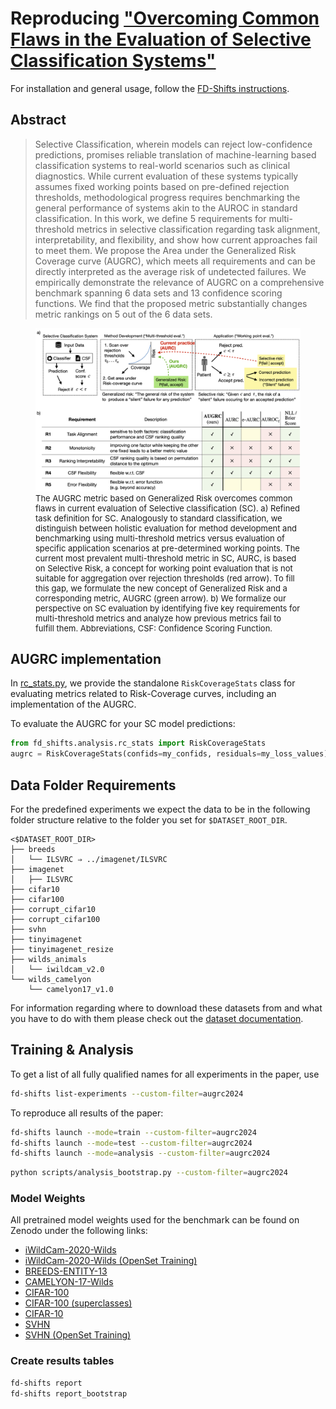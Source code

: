 # Reproducing ["Overcoming Common Flaws in the Evaluation of Selective Classification Systems"]()
For installation and general usage, follow the [FD-Shifts instructions](../../README.md).

## Abstract
> Selective Classification, wherein models can reject low-confidence predictions, promises reliable translation of machine-learning based classification systems to real-world scenarios such as clinical diagnostics. While current evaluation of these systems typically assumes fixed working points based on pre-defined rejection thresholds, methodological progress requires benchmarking the general performance of systems akin to the AUROC in standard classification. In this work, we define 5 requirements for multi-threshold metrics in selective classification regarding task alignment, interpretability, and flexibility, and show how current approaches fail to meet them. We propose the Area under the Generalized Risk Coverage curve (AUGRC), which meets all requirements and can be directly interpreted as the average risk of undetected failures. We empirically demonstrate the relevance of AUGRC on a comprehensive benchmark spanning 6 data sets and 13 confidence scoring functions. We find that the proposed metric substantially changes metric rankings on 5 out of the 6 data sets.

<p align="center">
    <figure class="image">
        <img src="./augrc_2024_overview.png">
        <figcaption style="font-size: small;">
        The AUGRC metric based on Generalized Risk overcomes common flaws in current evaluation of Selective classification (SC). a) Refined task definition for SC. Analogously to standard classification, we distinguish between holistic evaluation for method development and benchmarking using multi-threshold metrics versus evaluation of specific application scenarios at pre-determined working points. The current most prevalent multi-threshold metric in SC, AURC, is based on Selective Risk, a concept for working point evaluation that is not suitable for aggregation over rejection thresholds (red arrow). To fill this gap, we formulate the new concept of Generalized Risk and a corresponding metric, AUGRC (green arrow). b) We formalize our perspective on SC evaluation by identifying five key requirements for multi-threshold metrics and analyze how previous metrics fail to fulfill them. Abbreviations, CSF: Confidence Scoring Function.
        </figcaption>
    </figure>
</p>

## AUGRC implementation
In [rc_stats.py](../../fd_shifts/analysis/rc_stats.py), we provide the standalone `RiskCoverageStats` class for evaluating metrics related to Risk-Coverage curves, including an implementation of the AUGRC.

To evaluate the AUGRC for your SC model predictions:
```python
from fd_shifts.analysis.rc_stats import RiskCoverageStats
augrc = RiskCoverageStats(confids=my_confids, residuals=my_loss_values).augrc
```

## Data Folder Requirements

For the predefined experiments we expect the data to be in the following folder
structure relative to the folder you set for `$DATASET_ROOT_DIR`.

```
<$DATASET_ROOT_DIR>
├── breeds
│   └── ILSVRC ⇒ ../imagenet/ILSVRC
├── imagenet
│   ├── ILSVRC
├── cifar10
├── cifar100
├── corrupt_cifar10
├── corrupt_cifar100
├── svhn
├── tinyimagenet
├── tinyimagenet_resize
├── wilds_animals
│   └── iwildcam_v2.0
└── wilds_camelyon
    └── camelyon17_v1.0
```

For information regarding where to download these datasets from and what you have to do with them please check out the [dataset documentation](../datasets.md).

## Training & Analysis

To get a list of all fully qualified names for all experiments in the paper, use

```bash
fd-shifts list-experiments --custom-filter=augrc2024
```

To reproduce all results of the paper:

```bash
fd-shifts launch --mode=train --custom-filter=augrc2024
fd-shifts launch --mode=test --custom-filter=augrc2024
fd-shifts launch --mode=analysis --custom-filter=augrc2024
```

```bash
python scripts/analysis_bootstrap.py --custom-filter=augrc2024
```

### Model Weights

All pretrained model weights used for the benchmark can be found on Zenodo under the following links:

- [iWildCam-2020-Wilds](https://zenodo.org/record/7620946)
- [iWildCam-2020-Wilds (OpenSet Training)](https://zenodo.org/record/7621150)
- [BREEDS-ENTITY-13](https://zenodo.org/record/7621249)
- [CAMELYON-17-Wilds](https://zenodo.org/record/7621456)
- [CIFAR-100](https://zenodo.org/record/7622086)
- [CIFAR-100 (superclasses)](https://zenodo.org/record/7622116)
- [CIFAR-10](https://zenodo.org/record/7622047)
- [SVHN](https://zenodo.org/record/7622152)
- [SVHN (OpenSet Training)](https://zenodo.org/record/7622177)

### Create results tables

```bash
fd-shifts report
fd-shifts report_bootstrap
```
